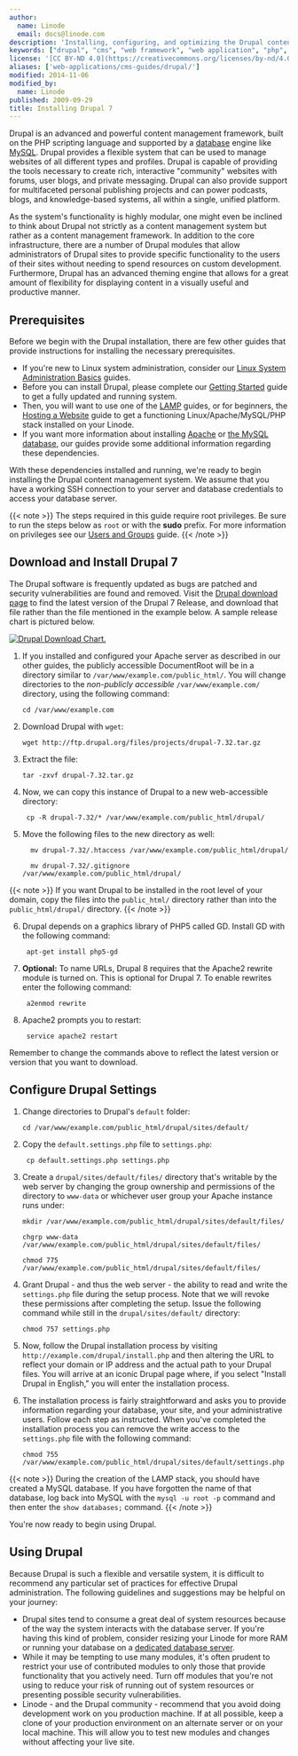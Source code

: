 ```yaml
---
author:
  name: Linode
  email: docs@linode.com
description: 'Installing, configuring, and optimizing the Drupal content management framework on your Linode.'
keywords: ["drupal", "cms", "web framework", "web application", "php", "content management system", "content management framwork"]
license: '[CC BY-ND 4.0](https://creativecommons.org/licenses/by-nd/4.0)'
aliases: ['web-applications/cms-guides/drupal/']
modified: 2014-11-06
modified_by:
  name: Linode
published: 2009-09-29
title: Installing Drupal 7
---
```


Drupal is an advanced and powerful content management framework, built on the PHP scripting language and supported by a [database](/docs/databases/) engine like [MySQL](/docs/databases/mysql/). Drupal provides a flexible system that can be used to manage websites of all different types and profiles. Drupal is capable of providing the tools necessary to create rich, interactive "community" websites with forums, user blogs, and private messaging. Drupal can also provide support for multifaceted personal publishing projects and can power podcasts, blogs, and knowledge-based systems, all within a single, unified platform.

As the system's functionality is highly modular, one might even be inclined to think about Drupal not strictly as a content management system but rather as a content management framework. In addition to the core infrastructure, there are a number of Drupal modules that allow administrators of Drupal sites to provide specific functionality to the users of their sites without needing to spend resources on custom development. Furthermore, Drupal has an advanced theming engine that allows for a great amount of flexibility for displaying content in a visually useful and productive manner.

## Prerequisites

Before we begin with the Drupal installation, there are few other guides that provide instructions for installing the necessary prerequisites.

- If you're new to Linux system administration, consider our [Linux System Administration Basics](/docs/tools-reference/linux-system-administration-basics/) guides.
- Before you can install Drupal, please complete our [Getting Started](/docs/getting-started/) guide to get a fully updated and running system.
- Then, you will want to use one of the [LAMP](/docs/lamp-guides/) guides, or for beginners, the [Hosting a Website](/docs/websites/hosting-a-website) guide to get a functioning Linux/Apache/MySQL/PHP stack installed on your Linode.
- If you want more information about installing [Apache](/docs/web-servers/apache/) or [the MySQL database](/docs/databases/mysql), our guides provide some additional information regarding these dependencies.

With these dependencies installed and running, we're ready to begin installing the Drupal content management system. We assume that you have a working SSH connection to your server and database credentials to access your database server.

{{< note >}}
The steps required in this guide require root privileges. Be sure to run the steps below as ``root`` or with the **sudo** prefix. For more information on privileges see our [Users and Groups](/docs/tools-reference/linux-users-and-groups) guide.
{{< /note >}}

## Download and Install Drupal 7

The Drupal software is frequently updated as bugs are patched and security vulnerabilities are found and removed. Visit the [Drupal download page](http://drupal.org/project/drupal) to find the latest version of the Drupal 7 Release, and download that file rather than the file mentioned in the example below. A sample release chart is pictured below.

[![Drupal Download Chart.](/docs/assets/drupal-download-7.png)](/docs/assets/drupal-download-7.png)

1.  If you installed and configured your Apache server as described in our other guides, the publicly accessible DocumentRoot will be in a directory similar to `/var/www/example.com/public_html/`. You will change directories to the *non-publicly accessible* `/var/www/example.com/` directory, using the following command:

        cd /var/www/example.com 

2.  Download Drupal with `wget`:

        wget http://ftp.drupal.org/files/projects/drupal-7.32.tar.gz

3.  Extract the file:

        tar -zxvf drupal-7.32.tar.gz 

4.  Now, we can copy this instance of Drupal to a new web-accessible directory:

         cp -R drupal-7.32/* /var/www/example.com/public_html/drupal/

5. Move the following files to the new directory as well:


         mv drupal-7.32/.htaccess /var/www/example.com/public_html/drupal/

         mv drupal-7.32/.gitignore /var/www/example.com/public_html/drupal/


{{< note >}}
If you want Drupal to be installed in the root level of your domain, copy the files into the `public_html/` directory rather than into the `public_html/drupal/` directory.
{{< /note >}}

6. Drupal depends on a graphics library of PHP5 called GD. Install GD with the following command:

        apt-get install php5-gd

7. **Optional:** To name URLs, Drupal 8 requires that the Apache2 rewrite module is turned on. This is optional for Drupal 7. To enable rewrites enter the following command:

        a2enmod rewrite

8. Apache2 prompts you to restart:

        service apache2 restart

Remember to change the commands above to reflect the latest version or version that you want to download.

## Configure Drupal Settings

1.  Change directories to Drupal's `default` folder:

        cd /var/www/example.com/public_html/drupal/sites/default/

2. Copy the `default.settings.php` file to `settings.php`:

        cp default.settings.php settings.php

3.  Create a `drupal/sites/default/files/` directory that's writable by the web server by changing the group ownership and permissions of the directory to `www-data` or whichever user group your Apache instance runs under:

        mkdir /var/www/example.com/public_html/drupal/sites/default/files/

        chgrp www-data /var/www/example.com/public_html/drupal/sites/default/files/

        chmod 775 /var/www/example.com/public_html/drupal/sites/default/files/

4.  Grant Drupal - and thus the web server - the ability to read and write the `settings.php` file during the setup process. Note that we will revoke these permissions after completing the setup. Issue the following command while still in the `drupal/sites/default/` directory:

        chmod 757 settings.php

5.  Now, follow the Drupal installation process by visiting `http://example.com/drupal/install.php` and then altering the URL to reflect your domain or IP address and the actual path to your Drupal files. You will arrive at an iconic Drupal page where, if you select "Install Drupal in English," you will enter the installation process.


6.  The installation process is fairly straightforward and asks you to provide information regarding your database, your site, and your administrative users. Follow each step as instructed. When you've completed the installation process you can remove the write access to the `settings.php` file with the following command:

        chmod 755 /var/www/example.com/public_html/drupal/sites/default/settings.php

{{< note >}}
During the creation of the LAMP stack, you should have created a MySQL database. If you have forgotten the name of that database, log back into MySQL with the `mysql -u root -p` command and then enter the `show databases;` command.
{{< /note >}}

You're now ready to begin using Drupal.

## Using Drupal


Because Drupal is such a flexible and versatile system, it is difficult to recommend any particular set of practices for effective Drupal administration. The following guidelines and suggestions may be helpful on your journey:

-   Drupal sites tend to consume a great deal of system resources because of the way the system interacts with the database server. If you're having this kind of problem, consider resizing your Linode for more RAM or running your database on a [dedicated database server](/docs/databases/mysql/using-mysql-relational-databases-on-debian-7-wheezy).
-   While it may be tempting to use many modules, it's often prudent to restrict your use of contributed modules to only those that provide functionality that you actively need. Turn off modules that you're not using to reduce your risk of running out of system resources or presenting possible security vulnerabilities.
-   Linode - and the Drupal community - recommend that you avoid doing development work on you production machine. If at all possible, keep a clone of your production environment on an alternate server or on your local machine. This will allow you to test new modules and changes without affecting your live site.



